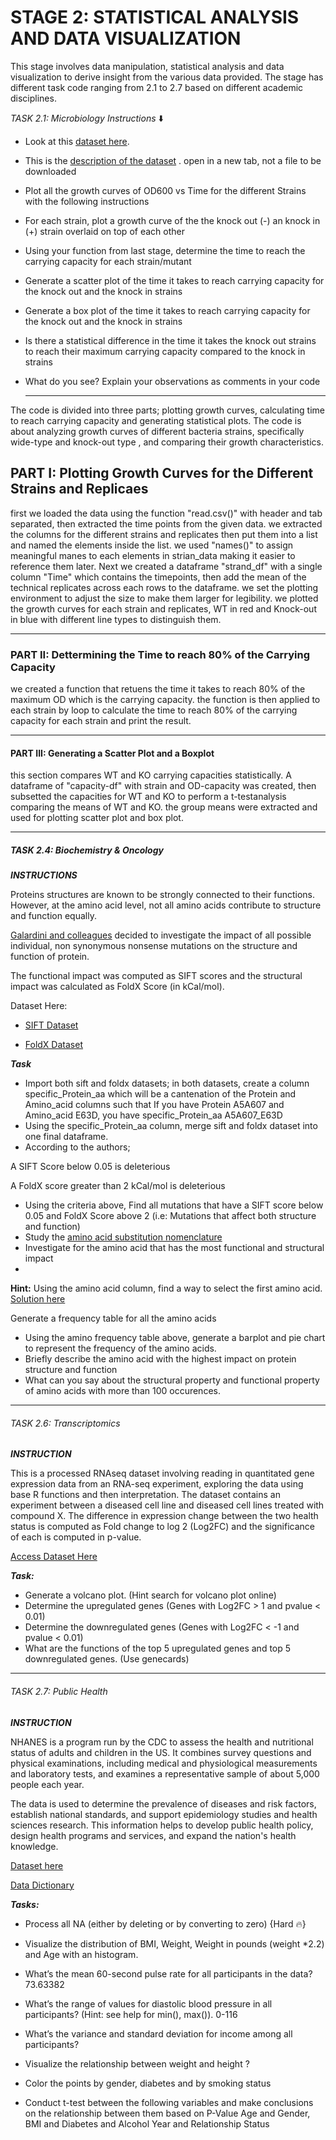 # **STAGE 2: STATISTICAL ANALYSIS AND DATA VISUALIZATION**
This stage involves data manipulation, statistical analysis and data visualization to derive insight from the various data provided. The stage has different task code ranging from 2.1 to 2.7 based on different academic disciplines. 

_TASK 2.1: Microbiology_
_Instructions_ ⬇️
- Look at this [dataset here](https://raw.githubusercontent.com/HackBio-Internship/2025_project_collection/refs/heads/main/Python/Dataset/mcgc.tsv).
- This is the [description of the dataset](https://github.com/HackBio-Internship/2025_project_collection/blob/main/Python/Dataset/mcgc_METADATA.txt) . open in a new tab, not a file to be downloaded
- Plot all the growth curves of OD600 vs Time for the different Strains with the following instructions
- For each strain, plot a growth curve of the the knock out (-) an knock in (+) strain overlaid on top of each other
- Using your function from last stage, determine the time to reach the carrying capacity for each strain/mutant
- Generate a scatter plot of the time it takes to reach carrying capacity for the knock out and the knock in strains
- Generate a box plot of the time it takes to reach carrying capacity for the knock out and the knock in strains
- Is there a statistical difference in the time it takes the knock out strains to reach their maximum carrying capacity compared to the knock in strains
- What do you see? Explain your observations as comments in your code

  ---

The code is divided into three parts; plotting growth curves, calculating time to reach carrying capacity and generating statistical plots. The code is about analyzing growth curves of different bacteria strains, specifically wide-type and knock-out type , and comparing their growth characteristics. 

## PART I: Plotting Growth Curves for the Different Strains and Replicaes
first we loaded the data using the function "read.csv()" with header and tab separated, then extracted the time points from the given data. we extracted the columns for the different strains and replicates then put them into a list and named the elements inside the list. we used "names()" to assign meaningful manes to each elements in strian_data making it easier to reference them later. Next we created a dataframe "strand_df" with a single column "Time" which contains the timepoints, then add the mean of the technical replicates across each rows to the dataframe. we set the plotting environment to adjust the size to make them larger for legibility. we plotted the growth curves for each strain and replicates, WT in red and Knock-out in blue with different line types to distinguish them. 

---

### PART II: Dettermining the Time to reach 80% of the Carrying Capacity 
we created a function that retuens the time it takes to reach 80% of the maximum OD which is the carrying capacity. the function is then applied to each strain by loop to calculate the time to reach 80% of the carrying capacity for each strain and print the result. 

---

#### PART III: Generating a Scatter Plot and a Boxplot
this section compares WT and KO carrying capacities statistically. A dataframe of "capacity-df" with strain and OD-capacity was created, then subsetted the capacities for WT and KO to perform a t-testanalysis comparing the means of WT and KO. the group means were extracted and used for plotting scatter plot and box plot.

---

##### TASK 2.4: Biochemistry & Oncology

***INSTRUCTIONS***

Proteins structures are known to be strongly connected to their functions. However, at the amino acid level, not all amino acids contribute to structure and function equally. 

[Galardini and colleagues](https://elifesciences.org/articles/31035#abstract) decided to investigate the impact of all possible individual, non synonymous nonsense mutations on the structure and function of protein.

The functional impact was computed as SIFT scores and the structural impact was calculated as FoldX Score (in kCal/mol).

Dataset Here:

- [SIFT Dataset](https://raw.githubusercontent.com/HackBio-Internship/public_datasets/main/R/datasets/sift.tsv)

- [FoldX Dataset](https://raw.githubusercontent.com/HackBio-Internship/public_datasets/main/R/datasets/foldX.tsv)

***Task***

- Import both sift and foldx datasets; in both datasets, create a column specific_Protein_aa which will be a cantenation of the Protein and Amino_acid columns such that If you have Protein A5A607 and Amino_acid E63D, you have specific_Protein_aa A5A607_E63D
- Using the specific_Protein_aa column, merge sift and foldx dataset into one final dataframe.
- According to the authors;
  
A SIFT Score below 0.05 is deleterious

A FoldX score greater than 2 kCal/mol is deleterious

- Using the criteria above, Find all mutations that have a SIFT score below 0.05 and FoldX Score above 2 (i.e: Mutations that affect both structure and function)
- Study the [amino acid substitution nomenclature](https://atlasgeneticsoncology.org/teaching/30067/nomenclature-for-the-description-of-mutations-and-other-sequence-variations)
- Investigate for the amino acid that has the most functional and structural impact
- 
**Hint:** Using the amino acid column, find a way to select the first amino acid. [Solution here](https://reactgo.com/r-get-first-character-string/)
  
Generate a frequency table for all the amino acids
- Using the amino frequency table above, generate a barplot and pie chart to represent the frequency of the amino acids.
- Briefly describe the amino acid with the highest impact on protein structure and function
- What can you say about the structural property and functional property of amino acids with more than 100 occurences.
----
###### TASK 2.6: Transcriptomics

***INSTRUCTION***

This is a processed RNAseq dataset involving reading in quantitated gene expression data from an RNA-seq experiment, exploring the data using base R functions and then interpretation. 
The dataset contains an experiment between a diseased cell line and diseased cell lines treated with compound X. The difference in expression change between the two health status is computed as Fold change to log 2 (Log2FC) and the significance of each is computed in p-value.

[Access Dataset Here](https://gist.githubusercontent.com/stephenturner/806e31fce55a8b7175af/raw/1a507c4c3f9f1baaa3a69187223ff3d3050628d4/results.txt)

***Task:***
- Generate a volcano plot. (Hint search for volcano plot online)
- Determine the upregulated genes (Genes with Log2FC > 1 and pvalue < 0.01)
- Determine the downregulated genes (Genes with Log2FC < -1 and pvalue < 0.01)
- What are the functions of the top 5 upregulated genes and top 5 downregulated genes. (Use genecards)
----
###### TASK 2.7: Public Health

***INSTRUCTION***

NHANES is a program run by the CDC to assess the health and nutritional status of adults and children in the US. It combines survey questions and physical examinations, including medical and physiological measurements and laboratory tests, and examines a representative sample of about 5,000 people each year. 

The data is used to determine the prevalence of diseases and risk factors, establish national standards, and support epidemiology studies and health sciences research. This information helps to develop public health policy, design health programs and services, and expand the nation's health knowledge.

[Dataset here](https://raw.githubusercontent.com/HackBio-Internship/public_datasets/main/R/nhanes.csv)

[Data Dictionary](https://raw.githubusercontent.com/HackBio-Internship/public_datasets/main/R/nhanes.csv)

***Tasks:***
- Process all NA (either by deleting or by converting to zero) {Hard :fire:}

- Visualize the distribution of BMI, Weight, Weight in pounds (weight *2.2) and Age with an histogram.

- What’s the mean 60-second pulse rate for all participants in the data?
73.63382

- What’s the range of values for diastolic blood pressure in all participants? (Hint: see help for min(), max()).
0-116

- What’s the variance and standard deviation for income among all participants?
- Visualize the relationship between weight and height ?

- Color the points by
gender,
diabetes and by
smoking status

- Conduct t-test between the following variables and make conclusions on the relationship between them based on P-Value
Age and Gender,
BMI and Diabetes and 
Alcohol Year and Relationship Status
